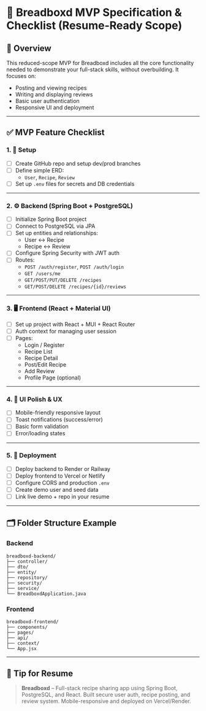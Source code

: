 
# 🍞 Breadboxd MVP Specification & Checklist (Resume-Ready Scope)

## 🧾 Overview

This reduced-scope MVP for Breadboxd includes all the core functionality needed to demonstrate your full-stack skills, without overbuilding. It focuses on:

- Posting and viewing recipes
- Writing and displaying reviews
- Basic user authentication
- Responsive UI and deployment

---

## ✅ MVP Feature Checklist

### 1. 📐 Setup

- [ ] Create GitHub repo and setup dev/prod branches
- [ ] Define simple ERD:
  - `User`, `Recipe`, `Review`
- [ ] Set up `.env` files for secrets and DB credentials

---

### 2. ⚙️ Backend (Spring Boot + PostgreSQL)

- [ ] Initialize Spring Boot project
- [ ] Connect to PostgreSQL via JPA
- [ ] Set up entities and relationships:
  - User ↔ Recipe
  - Recipe ↔ Review
- [ ] Configure Spring Security with JWT auth
- [ ] Routes:
  - `POST /auth/register`, `POST /auth/login`
  - `GET /users/me`
  - `GET/POST/PUT/DELETE /recipes`
  - `GET/POST/DELETE /recipes/{id}/reviews`

---

### 3. 🖥️ Frontend (React + Material UI)

- [ ] Set up project with React + MUI + React Router
- [ ] Auth context for managing user session
- [ ] Pages:
  - Login / Register
  - Recipe List
  - Recipe Detail
  - Post/Edit Recipe
  - Add Review
  - Profile Page (optional)

---

### 4. 💄 UI Polish & UX

- [ ] Mobile-friendly responsive layout
- [ ] Toast notifications (success/error)
- [ ] Basic form validation
- [ ] Error/loading states

---

### 5. 🚀 Deployment

- [ ] Deploy backend to Render or Railway
- [ ] Deploy frontend to Vercel or Netlify
- [ ] Configure CORS and production `.env`
- [ ] Create demo user and seed data
- [ ] Link live demo + repo in your resume

---

## 🗂 Folder Structure Example

### Backend
```
breadboxd-backend/
├── controller/
├── dto/
├── entity/
├── repository/
├── security/
├── service/
└── BreadboxdApplication.java
```

### Frontend
```
breadboxd-frontend/
├── components/
├── pages/
├── api/
├── context/
└── App.jsx
```

---

## 📌 Tip for Resume

> **Breadboxd** – Full-stack recipe sharing app using Spring Boot, PostgreSQL, and React. Built secure user auth, recipe posting, and review system. Mobile-responsive and deployed on Vercel/Render.
